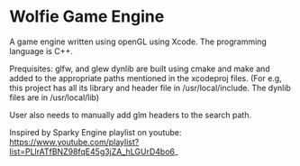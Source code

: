 # Wolfie Game Engine
A game engine written using openGL using Xcode.
The programming language is C++.

Prequisites:
glfw, and glew dynlib are built using cmake and make 
and added to the appropriate paths mentioned in the xcodeproj files.
(For e.g, this project has all its library and header file in /usr/local/include.
The dynlib files are in /usr/local/lib)

User also needs to manually add glm headers to the search path.

Inspired by Sparky Engine playlist on youtube: 
https://www.youtube.com/playlist?list=PLlrATfBNZ98fqE45g3jZA_hLGUrD4bo6_

